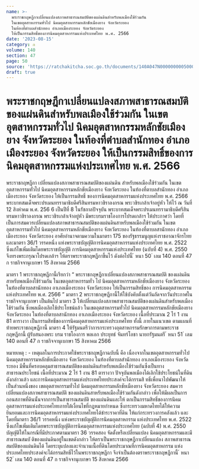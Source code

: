 ```yaml
---
name: >-
  พระราชกฤษฎีกาเปลี่ยนแปลงสภาพสาธารณสมบัติของแผ่นดินสำหรับพลเมืองใช้ร่วมกัน
  ในเขตอุตสาหกรรมทั่วไป นิคมอุตสาหกรรมหลักชัยเมืองยาง จังหวัดระยอง
  ในท้องที่ตำบลสำนักทอง อำเภอเมืองระยอง จังหวัดระยอง
  ให้เป็นกรรมสิทธิ์ของการนิคมอุตสาหกรรมแห่งประเทศไทย พ.ศ. 2566
date: '2023-08-15'
category: ก
volume: 140
section: 47
page: 50
source: 'https://ratchakitcha.soc.go.th/documents/140A047N0000000005000.pdf'
draft: true
---
```


# พระราชกฤษฎีกาเปลี่ยนแปลงสภาพสาธารณสมบัติของแผ่นดินสำหรับพลเมืองใช้ร่วมกัน ในเขตอุตสาหกรรมทั่วไป นิคมอุตสาหกรรมหลักชัยเมืองยาง จังหวัดระยอง ในท้องที่ตำบลสำนักทอง อำเภอเมืองระยอง จังหวัดระยอง ให้เป็นกรรมสิทธิ์ของการนิคมอุตสาหกรรมแห่งประเทศไทย พ.ศ. 2566

พระราชกฤษฎีกา เปลี่ยนแปลงสภาพสาธารณสมบัติของแผ่นดิน สำหรับพลเมืองใช้ร่วมกัน ในเขตอุตสาหกรรมทั่วไป นิคมอุตสาหกรรมหลักชัยเมืองยาง จังหวัดระยอง ในท้องที่ตาบลสำนักทอง อำเภอเมืองระยอง จังหวัดระยอง ให้เป็นกรรมสิทธิ์ ของการนิคมอุตสาหกรรมแห่งประเทศไทย พ.ศ. 2566 พระบาทสมเด็จพระปรเมนทรรามาธิบดีศรีสินทรมหาวชิราลงกรณ พระวชิรเกล้าเจ้าอยู่หัว ให้ไว้ ณ วันที่ 12 สิงหำคม พ.ศ. 256 6 เป็นปีที่ 8 ในรัชกาลปัจจุบัน พระบาทสมเด็จพระปรเมนทรรามาธิบดีศรีสินทรมหาวชิราลงกรณ พระวชิรเกล้าเจ้าอยู่หัว มีพระบรมราชโองการโปรดเกล้าฯ ให้ประกาศว่า โดยที่เป็นการสมควรเปลี่ยนแปลงสภาพสาธารณสมบัติของแผ่นดินสาหรับพลเมืองใช้ร่วมกัน ในเขตอุตสาหกรรมทั่วไป นิคมอุตสาหกรรมหลักชัยเมืองยาง จังหวัดระยอง ในท้องที่ตาบลสานักทอง อำเภอเมืองระยอง จังหวัดระยอง อาศัยอำนาจตามความในมาตรา 175 ของรัฐธรรมนูญแห่งราชอาณาจักรไทย และมาตรา 36/1 วรรคหนึ่ง แห่งพระราชบัญญัติการนิคมอุตสาหกรรมแห่งประเทศไทย พ.ศ. 2522 ซึ่งแก้ไขเพิ่มเติมโดยพระราชบัญญัติ การนิคมอุตสาหกรรมแห่งประเทศไทย (ฉบับที่ 4) พ.ศ. 2550 จึงทรงพระกรุณาโปรดเกล้าฯ ให้ตราพระราชกฤษฎีกาขึ้นไว้ ดังต่อไปนี้ ้ หนา 50 ่ เลม 140 ตอนที่ 47 ก ราชกิจจานุเบกษา 15 สิงหาคม 2566

มาตรา 1 พระราชกฤษฎีกานี้เรียกว่า “ พระราชกฤษฎีกาเปลี่ยนแปลงสภาพสาธารณสมบัติ ของแผ่นดินสาหรับพลเมืองใช้ร่วมกัน ในเขตอุตสาหกรรมทั่ว ไป นิคมอุตสาหกรรมหลักชัยเมืองยาง จังหวัดระยอง ในท้องที่ตาบลสานักทอง อาเภอเมืองระยอง จังหวัดระยอง ให้เป็นกรรมสิทธิ์ของ การนิคมอุตสาหกรรมแห่งประเทศไทย พ.ศ. 2566 ” มาตรา 2 พระราชกฤษฎีกานี้ให้ใช้บังคับตั้งแต่วันถัดจากวันประกาศในราชกิจจานุเบกษา เป็นต้นไป มาตรา 3 ให้เปลี่ยนแปลงสภาพสาธารณสมบัติของแผ่นดินสำหรับพลเมืองใช้ร่วมกัน ซึ่งพลเมืองเลิกใช้ประโยชน์แล้ว ในเขตอุตสาหกรรมทั่วไป นิคมอุตสาหกรรมหลักชัยเมืองยาง จังหวัดระยอง ในท้องที่ตาบลสานักทอง อาเภอเมืองระยอง จังหวัดระยอง เนื้อที่ประมาณ 2 ไร่ 1 งาน 81 ตารางวา เป็นกรรมสิทธิ์ของการนิคมอุตสาหกรรมแห่งประเทศไทย ทั้งนี้ ภายในแนวเขต ตามแผนที่ท้ายพระราชกฤษฎีกานี้ มาตรา 4 ให้รัฐมนตรีว่าการกระทรวงอุตสาหกรรมรักษาการตามพระราชกฤษฎีกานี้ ผู้รับสนองพระ บรม ราชโองการ พลเอก ประยุทธ์ จันทร์โอชา นายกรัฐมนตรี ้ หนา 51 ่ เลม 140 ตอนที่ 47 ก ราชกิจจานุเบกษา 15 สิงหาคม 2566



หมายเหตุ : - เหตุผลในการประกาศใช้พระราชกฤษฎีกาฉบับนี้ คือ เนื่องจากในเขตอุตสาหกรรมทั่วไป นิคมอุตสาหกรรมหลักชัยเมืองยาง จังหวัดระยอง ในท้องที่ตาบลสำนักทอง อาเภอเมืองระยอง จังหวัดระยอง มีพื้นที่ครอบคลุมสาธารณสมบัติของแผ่นดินสำหรับพลเมืองใช้ร่วมกันซึ่งเป็นทางสาธารณประโยชน์ เนื้อที่ประมาณ 2 ไร่ 1 งาน 81 ตารางวา ปัจจุบันพลเมืองได้เลิกใช้ประโยชน์ในที่ดินดังกล่าวแล้ว และการนิคมอุตสาหกรรมแห่งประเทศไทยประสงค์จะได้กรรมสิ ทธิ์เพื่อนาไปพัฒนาให้เป็นส่วนหนึ่งของ เขตอุตสาหกรรมทั่วไป นิคมอุตสาหกรรมหลักชัยเมืองยาง จังหวัดระยอง สมควรเปลี่ยนแปลงสภาพสาธารณสมบัติ ของแผ่นดินสาหรับพลเมืองใช้ร่วมกันดังกล่าว เพื่อให้มีผลเป็นการถอนสภาพที่ดินนั้นจากการเป็นสาธารณสมบัติ ของแผ่นดินและให้ ตกเป็นกรรมสิทธิ์ของการนิคมอุตสาหกรรมแห่งประเทศไทยภายใต้เงื่อนไขที่กฎหมายกำหนด ซึ่งกระทรวงมหาดไทยได้ให้ความยินยอมและการนิคมอุตสาหกรรมแห่งประเทศไทยได้ชำระราคาที่ดิน ให้แก่กระทรวงการคลังแล้ว และโดยที่มาตรา 36/1 วรรคหนึ่ง แห่งพระราชบัญญัติการนิคมอุตสาหกรรม แห่งประเทศไทย พ.ศ. 2522 ซึ่งแก้ไขเพิ่มเติมโดยพระราชบัญญัติการนิคมอุตสาหกรรมแห่งประเทศไทย (ฉบับที่ 4) พ.ศ. 2550 บัญญัติให้ในกรณีที่มีประกาศตามมาตรา 36 วรรคสอง จัดตั้งหรือเปลี่ยนแปลง นิคมอุตสาหกรรมและมีสาธารณสมบั ติของแผ่นดินอยู่ในเขตดังกล่าว ให้ตราเป็นพระราชกฤษฎีกาเปลี่ยนแปลง สภาพสาธารณสมบัติของแผ่นดินได้ โดยระบุแปลงและจำนวนเนื้อที่ดินโดยประมาณที่การนิคมอุตสาหกรรม แห่งประเทศไทยประสงค์จะได้กรรมสิทธิ์ไว้ในพระราชกฤษฎีกา จึงจำเป็นต้องตราพระราชกฤษฎีกานี้ ้ หนา 52 ่ เลม 140 ตอนที่ 47 ก ราชกิจจานุเบกษา 15 สิงหาคม 2566
